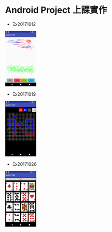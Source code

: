 # Android Project 上課實作
<p align="left">
  <ul>
    <li>Ex20171012</li>
  </ul>
  <img src="https://raw.githubusercontent.com/www10240mb/a_proj/master/Ex20171012.png" width="20%"/>
  <ul>
    <li>Ex20171019</li>
  </ul>
  <img src="https://raw.githubusercontent.com/www10240mb/a_proj/master/Ex20171019.png" width="20%"/>
  <ul>
    <li>Ex20171026</li>
  </ul>
  <img src="https://raw.githubusercontent.com/www10240mb/a_proj/master/Ex20171026.png" width="20%"/>
</p>